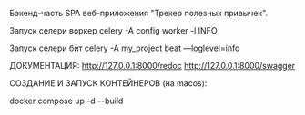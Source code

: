 Бэкенд-часть SPA веб-приложения "Трекер полезных привычек".

Запуск селери воркер
celery -A config worker -l INFO


Запуск селери бит
celery -A my_project beat —loglevel=info

ДОКУМЕНТАЦИЯ:
http://127.0.0.1:8000/redoc http://127.0.0.1:8000/swagger

СОЗДАНИЕ И ЗАПУСК КОНТЕЙНЕРОВ (на macos):

docker compose up -d --build
